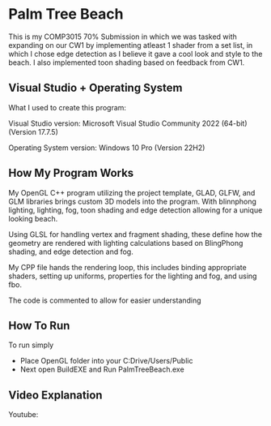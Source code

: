 # Palm Tree Beach
This is my COMP3015 70% Submission in which we was tasked with expanding on our CW1 by implementing atleast 1 shader from a set list, in which I chose edge detection as I believe it gave a cool look and style to the beach. I also implemented toon shading based on feedback from CW1.

## Visual Studio + Operating System
What I used to create this program:

Visual Studio version: Microsoft Visual Studio Community 2022 (64-bit)
(Version 17.7.5)

Operating System version: Windows 10 Pro (Version 22H2)

## How My Program Works
My OpenGL C++ program utilizing the project template, GLAD, GLFW, and GLM libraries brings custom 3D models into the program. With blinnphong lighting, lighting, fog, toon shading and edge detection allowing for a unique looking beach.

Using GLSL for handling vertex and fragment shading, these define how the geometry are rendered with lighting calculations based on BlingPhong shading, and edge detection and fog.

My CPP file hands the rendering loop, this includes binding appropriate shaders, setting up uniforms, properties for the lighting and fog, and using fbo.

The code is commented to allow for easier understanding

## How To Run
To run simply
- Place OpenGL folder into your C:Drive/Users/Public
- Next open BuildEXE and Run PalmTreeBeach.exe

## Video Explanation
Youtube:
